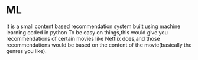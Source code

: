 # ML
It is a small content based recommendation system built using machine learning coded in python
To be easy on things,this would give you recommendations of certain movies like Netflix does,and those recommendations would be based 
on the content of the movie(basically the genres you like).
